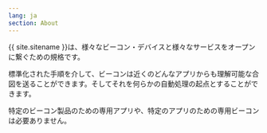 ```yaml
---
lang: ja
section: About
---
```

 {{ site.sitename }}は、様々なビーコン・デバイスと様々なサービスをオープンに繋ぐための規格です。

 標準化された手順を介して、ビーコンは近くのどんなアプリからも理解可能な合図を送ることができます。そしてそれを何らかの自動処理の起点とすることができます。

 特定のビーコン製品のための専用アプリや、特定のアプリのための専用ビーコンは必要ありません。
